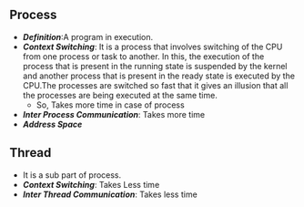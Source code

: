 ## Process
- ***Definition***:A program in execution.
- ***Context Switching***: It is a process that involves switching of the CPU from one process or task to another. In this, the execution of the process that is present in the running state is suspended by the kernel and another process that is present in the ready state is executed by the CPU.The processes are switched so fast that it gives an illusion that all the processes are being executed at the same time.
	- So, Takes more time in case of process
- ***Inter Process Communication***: Takes more time
- ***Address Space***
## Thread
- It is a sub part of process.
- ***Context Switching***: Takes Less time
- ***Inter Thread Communication***: Takes less time